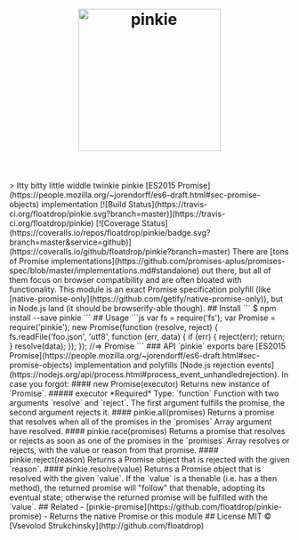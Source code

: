 <h1 align="center">
	<br>
	<img width="256" src="media/logo.png" alt="pinkie">
	<br>
	<br>
</h1>
> Itty bitty little widdle twinkie pinkie [ES2015 Promise](https://people.mozilla.org/~jorendorff/es6-draft.html#sec-promise-objects) implementation
[![Build Status](https://travis-ci.org/floatdrop/pinkie.svg?branch=master)](https://travis-ci.org/floatdrop/pinkie)  [![Coverage Status](https://coveralls.io/repos/floatdrop/pinkie/badge.svg?branch=master&service=github)](https://coveralls.io/github/floatdrop/pinkie?branch=master)
There are [tons of Promise implementations](https://github.com/promises-aplus/promises-spec/blob/master/implementations.md#standalone) out there, but all of them focus on browser compatibility and are often bloated with functionality.
This module is an exact Promise specification polyfill (like [native-promise-only](https://github.com/getify/native-promise-only)), but in Node.js land (it should be browserify-able though).
## Install
```
$ npm install --save pinkie
```
## Usage
```js
var fs = require('fs');
var Promise = require('pinkie');
new Promise(function (resolve, reject) {
	fs.readFile('foo.json', 'utf8', function (err, data) {
		if (err) {
			reject(err);
			return;
		}
		resolve(data);
	});
});
//=> Promise
```
### API
`pinkie` exports bare [ES2015 Promise](https://people.mozilla.org/~jorendorff/es6-draft.html#sec-promise-objects) implementation and polyfills [Node.js rejection events](https://nodejs.org/api/process.html#process_event_unhandledrejection). In case you forgot:
#### new Promise(executor)
Returns new instance of `Promise`.
##### executor
*Required*  
Type: `function`
Function with two arguments `resolve` and `reject`. The first argument fulfills the promise, the second argument rejects it.
#### pinkie.all(promises)
Returns a promise that resolves when all of the promises in the `promises` Array argument have resolved.
#### pinkie.race(promises)
Returns a promise that resolves or rejects as soon as one of the promises in the `promises` Array resolves or rejects, with the value or reason from that promise.
#### pinkie.reject(reason)
Returns a Promise object that is rejected with the given `reason`.
#### pinkie.resolve(value)
Returns a Promise object that is resolved with the given `value`. If the `value` is a thenable (i.e. has a then method), the returned promise will "follow" that thenable, adopting its eventual state; otherwise the returned promise will be fulfilled with the `value`.
## Related
- [pinkie-promise](https://github.com/floatdrop/pinkie-promise) - Returns the native Promise or this module
## License
MIT © [Vsevolod Strukchinsky](http://github.com/floatdrop)
